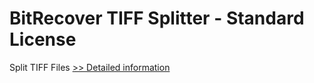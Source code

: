 # BitRecover TIFF Splitter - Standard License
Split TIFF Files
[>> Detailed information](https://secure.shareit.com/shareit/product.html?productid=301008441&affiliateid=200057808)